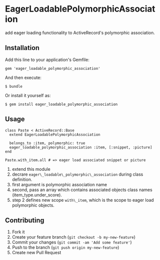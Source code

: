 # EagerLoadablePolymorphicAssociation

add eager loading functionality to ActiveRecord's polymorphic association.

## Installation

Add this line to your application's Gemfile:

    gem 'eager_loadable_polymorphic_association'

And then execute:

    $ bundle

Or install it yourself as:

    $ gem install eager_loadable_polymorphic_association

## Usage

```
class Paste < ActiveRecord::Base
  extend EagerLoadablePolymorphicAssociation

  belongs_to :item, polymorphic: true
  eager_loadable_polymorphic_association :item, [:snippet, :picture]
end

Paste.with_item.all # => eager load associated snippet or picture
```

1. extend this module
2. decrare `eager\_loadable\_polymorphic\_association` during class definition.
  1. first argument is polymorphic association name
  2. second, pass an array which contains associated objects class names (item_type.under_score).
 3. step 2 defines new scope `with\_item`, which is the scope to eager load polymorphic objects.

## Contributing

1. Fork it
2. Create your feature branch (`git checkout -b my-new-feature`)
3. Commit your changes (`git commit -am 'Add some feature'`)
4. Push to the branch (`git push origin my-new-feature`)
5. Create new Pull Request
